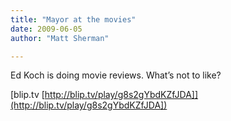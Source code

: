 ```yaml
---
title: "Mayor at the movies"
date: 2009-06-05
author: "Matt Sherman"

---
```


Ed Koch is doing movie reviews. What’s not to like?

[blip.tv [http://blip.tv/play/g8s2gYbdKZfJDA]](http://blip.tv/play/g8s2gYbdKZfJDA])

